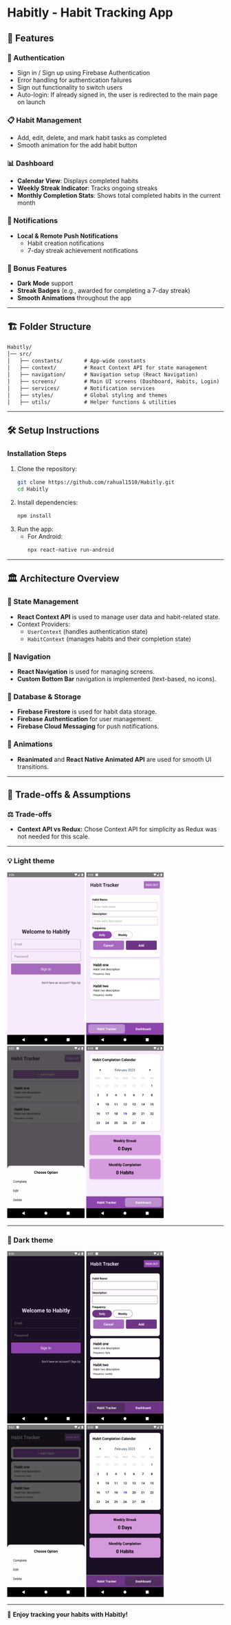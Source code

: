 # Habitly - Habit Tracking App

## 📌 Features

### 🔑 Authentication
- Sign in / Sign up using Firebase Authentication
- Error handling for authentication failures
- Sign out functionality to switch users
- Auto-login: If already signed in, the user is redirected to the main page on launch

### 📋 Habit Management
- Add, edit, delete, and mark habit tasks as completed
- Smooth animation for the add habit button

### 📊 Dashboard
- **Calendar View**: Displays completed habits
- **Weekly Streak Indicator**: Tracks ongoing streaks
- **Monthly Completion Stats**: Shows total completed habits in the current month

### 🔔 Notifications
- **Local & Remote Push Notifications**
  - Habit creation notifications
  - 7-day streak achievement notifications

### 🎨 Bonus Features
- **Dark Mode** support 
- **Streak Badges** (e.g., awarded for completing a 7-day streak)
- **Smooth Animations** throughout the app

---

## 🏗️ Folder Structure

```
Habitly/
│── src/
│   ├── constants/       # App-wide constants
│   ├── context/         # React Context API for state management
│   ├── navigation/      # Navigation setup (React Navigation)
│   ├── screens/         # Main UI screens (Dashboard, Habits, Login)
│   ├── services/        # Notification services
│   ├── styles/          # Global styling and themes
│   ├── utils/           # Helper functions & utilities
```

---

## 🛠️ Setup Instructions

### Installation Steps

1. Clone the repository:
   ```sh
   git clone https://github.com/rahual1510/Habitly.git
   cd Habitly
   ```
2. Install dependencies:
   ```sh
   npm install
   ```
3. Run the app:
   - For Android:
     ```sh
     npx react-native run-android
     ```

---

## 🏛️ Architecture Overview

### 🔹 State Management
- **React Context API** is used to manage user data and habit-related state.
- Context Providers:
  - `UserContext` (handles authentication state)
  - `HabitContext` (manages habits and their completion state)

### 🔹 Navigation
- **React Navigation** is used for managing screens.
- **Custom Bottom Bar** navigation is implemented (text-based, no icons).

### 🔹 Database & Storage
- **Firebase Firestore** is used for habit data storage.
- **Firebase Authentication** for user management.
- **Firebase Cloud Messaging** for push notifications.

### 🔹 Animations
- **Reanimated** and **React Native Animated API** are used for smooth UI transitions.

---

## 🔄 Trade-offs & Assumptions

### ⚖️ Trade-offs
- **Context API vs Redux:** Chose Context API for simplicity as Redux was not needed for this scale.

---
### 💡 Light theme

<img src="./assets/light_one.png" alt="Dashboard Screen" width="180" height="400">
<img src="./assets/light_two.png" alt="Dashboard Screen" width="180" height="400">
<img src="./assets/light_four.png" alt="Dashboard Screen" width="180" height="400">
<img src="./assets/light_three.png" alt="Dashboard Screen" width="180" height="400">

---
### 🌚 Dark theme

<img src="./assets/dark_one.png" alt="Dashboard Screen" width="180" height="400">
<img src="./assets/dark_two.png" alt="Dashboard Screen" width="180" height="400">
<img src="./assets/dark_four.png" alt="Dashboard Screen" width="180" height="400">
<img src="./assets/dark_three.png" alt="Dashboard Screen" width="180" height="400">



---

🚀 **Enjoy tracking your habits with Habitly!**

